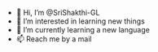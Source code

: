 - 👋 Hi, I’m @SriShakthi-GL
- 👀 I’m interested in learning new things
- 🌱 I’m currently learning a new language
- 📫 Reach me by a mail

<!---
SriShakthi-GL/SriShakthi-GL is a ✨ special ✨ repository because its `README.md` (this file) appears on your GitHub profile.
You can click the Preview link to take a look at your changes.
--->
